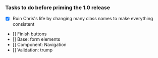 ### Tasks to do before priming the 1.0 release

- [x] Ruin Chris's life by changing many class names to make everything consistent
- [] Finish buttons
- [] Base: form elements
- [] Component: Navigation 
- [] Validation: trump